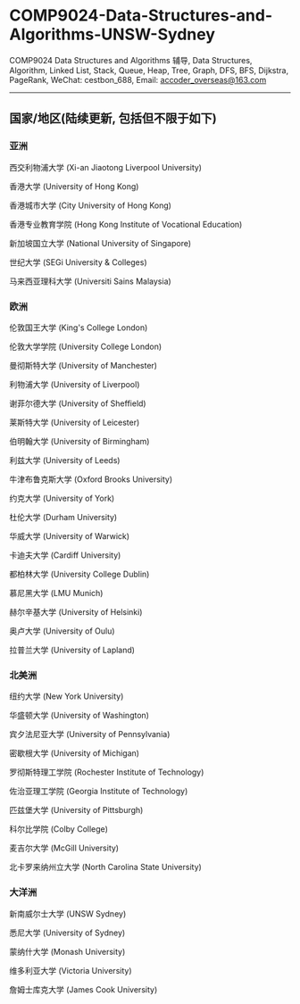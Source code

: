 # COMP9024-Data-Structures-and-Algorithms-UNSW-Sydney
COMP9024 Data Structures and Algorithms 辅导, Data Structures, Algorithm, Linked List, Stack, Queue, Heap, Tree, Graph, DFS, BFS, Dijkstra, PageRank, WeChat: cestbon_688, Email: accoder_overseas@163.com

****

## 国家/地区(陆续更新, 包括但不限于如下)

### 亚洲

西交利物浦大学 (Xi-an Jiaotong Liverpool University)

香港大学 (University of Hong Kong)

香港城市大学 (City University of Hong Kong)

香港专业教育学院 (Hong Kong Institute of Vocational Education)

新加坡国立大学 (National University of Singapore)

世纪大学 (SEGi University & Colleges)

马来西亚理科大学 (Universiti Sains Malaysia)

### 欧洲

伦敦国王大学 (King's College London)

伦敦大学学院 (University College London)

曼彻斯特大学 (University of Manchester)

利物浦大学 (University of Liverpool)

谢菲尔德大学 (University of Sheffield)

莱斯特大学 (University of Leicester)

伯明翰大学 (University of Birmingham)

利兹大学 (University of Leeds)

牛津布鲁克斯大学 (Oxford Brooks University)

约克大学 (University of York)

杜伦大学 (Durham University)

华威大学 (University of Warwick)

卡迪夫大学 (Cardiff University)

都柏林大学 (University College Dublin)

慕尼黑大学 (LMU Munich)

赫尔辛基大学 (University of Helsinki)

奥卢大学 (University of Oulu)

拉普兰大学 (University of Lapland)

### 北美洲

纽约大学 (New York University)

华盛顿大学 (University of Washington)

宾夕法尼亚大学 (University of Pennsylvania)

密歇根大学 (University of Michigan)

罗彻斯特理工学院 (Rochester Institute of Technology)

佐治亚理工学院 (Georgia Institute of Technology)

匹兹堡大学 (University of Pittsburgh)

科尔比学院 (Colby College)

麦吉尔大学 (McGill University)

北卡罗来纳州立大学 (North Carolina State University)

### 大洋洲

新南威尔士大学 (UNSW Sydney)

悉尼大学 (University of Sydney)

蒙纳什大学 (Monash University)

维多利亚大学 (Victoria University)

詹姆士库克大学 (James Cook University)
